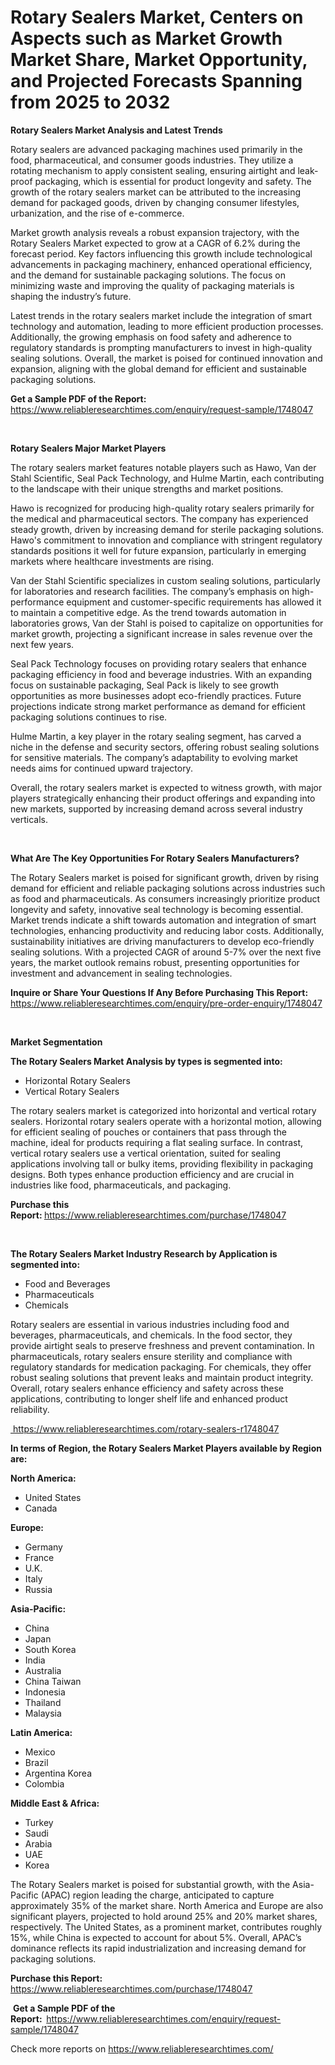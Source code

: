 <p><h1>Rotary Sealers Market, Centers on Aspects such as Market Growth Market Share, Market Opportunity, and Projected Forecasts Spanning from 2025 to 2032</h1></p><p><strong>Rotary Sealers Market Analysis and Latest Trends</strong></p>
<p><p>Rotary sealers are advanced packaging machines used primarily in the food, pharmaceutical, and consumer goods industries. They utilize a rotating mechanism to apply consistent sealing, ensuring airtight and leak-proof packaging, which is essential for product longevity and safety. The growth of the rotary sealers market can be attributed to the increasing demand for packaged goods, driven by changing consumer lifestyles, urbanization, and the rise of e-commerce.</p><p>Market growth analysis reveals a robust expansion trajectory, with the Rotary Sealers Market expected to grow at a CAGR of 6.2% during the forecast period. Key factors influencing this growth include technological advancements in packaging machinery, enhanced operational efficiency, and the demand for sustainable packaging solutions. The focus on minimizing waste and improving the quality of packaging materials is shaping the industry’s future.</p><p>Latest trends in the rotary sealers market include the integration of smart technology and automation, leading to more efficient production processes. Additionally, the growing emphasis on food safety and adherence to regulatory standards is prompting manufacturers to invest in high-quality sealing solutions. Overall, the market is poised for continued innovation and expansion, aligning with the global demand for efficient and sustainable packaging solutions.</p></p>
<p><strong>Get a Sample PDF of the Report:&nbsp;</strong> <a href="https://www.reliableresearchtimes.com/enquiry/request-sample/1748047?utm_campaign=3316&utm_medium=2&utm_source=Github&utm_content=ia&utm_term=10042025&utm_id=rotary-sealers">https://www.reliableresearchtimes.com/enquiry/request-sample/1748047</a></p>
<p>&nbsp;</p>
<p><strong>Rotary Sealers Major Market Players</strong></p>
<p><p>The rotary sealers market features notable players such as Hawo, Van der Stahl Scientific, Seal Pack Technology, and Hulme Martin, each contributing to the landscape with their unique strengths and market positions.</p><p>Hawo is recognized for producing high-quality rotary sealers primarily for the medical and pharmaceutical sectors. The company has experienced steady growth, driven by increasing demand for sterile packaging solutions. Hawo's commitment to innovation and compliance with stringent regulatory standards positions it well for future expansion, particularly in emerging markets where healthcare investments are rising.</p><p>Van der Stahl Scientific specializes in custom sealing solutions, particularly for laboratories and research facilities. The company’s emphasis on high-performance equipment and customer-specific requirements has allowed it to maintain a competitive edge. As the trend towards automation in laboratories grows, Van der Stahl is poised to capitalize on opportunities for market growth, projecting a significant increase in sales revenue over the next few years.</p><p>Seal Pack Technology focuses on providing rotary sealers that enhance packaging efficiency in food and beverage industries. With an expanding focus on sustainable packaging, Seal Pack is likely to see growth opportunities as more businesses adopt eco-friendly practices. Future projections indicate strong market performance as demand for efficient packaging solutions continues to rise.</p><p>Hulme Martin, a key player in the rotary sealing segment, has carved a niche in the defense and security sectors, offering robust sealing solutions for sensitive materials. The company’s adaptability to evolving market needs aims for continued upward trajectory.</p><p>Overall, the rotary sealers market is expected to witness growth, with major players strategically enhancing their product offerings and expanding into new markets, supported by increasing demand across several industry verticals.</p></p>
<p>&nbsp;</p>
<p><strong>What Are The Key Opportunities For Rotary Sealers Manufacturers?</strong></p>
<p><p>The Rotary Sealers market is poised for significant growth, driven by rising demand for efficient and reliable packaging solutions across industries such as food and pharmaceuticals. As consumers increasingly prioritize product longevity and safety, innovative seal technology is becoming essential. Market trends indicate a shift towards automation and integration of smart technologies, enhancing productivity and reducing labor costs. Additionally, sustainability initiatives are driving manufacturers to develop eco-friendly sealing solutions. With a projected CAGR of around 5-7% over the next five years, the market outlook remains robust, presenting opportunities for investment and advancement in sealing technologies.</p></p>
<p><strong>Inquire or Share Your Questions If Any Before Purchasing This Report:</strong> <a href="https://www.reliableresearchtimes.com/enquiry/pre-order-enquiry/1748047?utm_campaign=3316&utm_medium=2&utm_source=Github&utm_content=ia&utm_term=10042025&utm_id=rotary-sealers">https://www.reliableresearchtimes.com/enquiry/pre-order-enquiry/1748047</a></p>
<p>&nbsp;</p>
<p><strong>Market Segmentation</strong></p>
<p><strong>The Rotary Sealers Market Analysis by types is segmented into:</strong></p>
<p><ul><li>Horizontal Rotary Sealers</li><li>Vertical Rotary Sealers</li></ul></p>
<p><p>The rotary sealers market is categorized into horizontal and vertical rotary sealers. Horizontal rotary sealers operate with a horizontal motion, allowing for efficient sealing of pouches or containers that pass through the machine, ideal for products requiring a flat sealing surface. In contrast, vertical rotary sealers use a vertical orientation, suited for sealing applications involving tall or bulky items, providing flexibility in packaging designs. Both types enhance production efficiency and are crucial in industries like food, pharmaceuticals, and packaging.</p></p>
<p><strong>Purchase this Report:&nbsp;</strong><a href="https://www.reliableresearchtimes.com/purchase/1748047?utm_campaign=3316&utm_medium=2&utm_source=Github&utm_content=ia&utm_term=10042025&utm_id=rotary-sealers">https://www.reliableresearchtimes.com/purchase/1748047</a></p>
<p>&nbsp;</p>
<p><strong>The Rotary Sealers Market Industry Research by Application is segmented into:</strong></p>
<p><ul><li>Food and Beverages</li><li>Pharmaceuticals</li><li>Chemicals</li></ul></p>
<p><p>Rotary sealers are essential in various industries including food and beverages, pharmaceuticals, and chemicals. In the food sector, they provide airtight seals to preserve freshness and prevent contamination. In pharmaceuticals, rotary sealers ensure sterility and compliance with regulatory standards for medication packaging. For chemicals, they offer robust sealing solutions that prevent leaks and maintain product integrity. Overall, rotary sealers enhance efficiency and safety across these applications, contributing to longer shelf life and enhanced product reliability.</p></p>
<p><a href="https://www.reliableresearchtimes.com/rotary-sealers-r1748047?utm_campaign=3316&utm_medium=2&utm_source=Github&utm_content=ia&utm_term=10042025&utm_id=rotary-sealers">&nbsp;https://www.reliableresearchtimes.com/rotary-sealers-r1748047</a></p>
<p><strong>In terms of Region, the Rotary Sealers Market Players available by Region are:</strong></p>
<p>
    <p> <strong> North America: </strong>
        <ul>
            <li>United States</li>
            <li>Canada</li>
        </ul>
        </p> 
    <p> <strong> Europe: </strong>
        <ul>
            <li>Germany</li>
            <li>France</li>
            <li>U.K.</li>
            <li>Italy</li>
            <li>Russia</li>
        </ul>
        </p> 
    <p> <strong> Asia-Pacific: </strong>
        <ul>
            <li>China</li>
            <li>Japan</li>
            <li>South Korea</li>
            <li>India</li>
            <li>Australia</li>
            <li>China Taiwan</li>
            <li>Indonesia</li>
            <li>Thailand</li>
            <li>Malaysia</li>
        </ul>
        </p> 
    <p> <strong> Latin America: </strong>
        <ul>
            <li>Mexico</li>
            <li>Brazil</li>
            <li>Argentina Korea</li>
            <li>Colombia</li>
        </ul>
        </p> 
    <p> <strong> Middle East & Africa: </strong>
        <ul>
            <li>Turkey</li>
            <li>Saudi</li>
            <li>Arabia</li>
            <li>UAE</li>
            <li>Korea</li>
        </ul>
    </p>
    </p>
<p><p>The Rotary Sealers market is poised for substantial growth, with the Asia-Pacific (APAC) region leading the charge, anticipated to capture approximately 35% of the market share. North America and Europe are also significant players, projected to hold around 25% and 20% market shares, respectively. The United States, as a prominent market, contributes roughly 15%, while China is expected to account for about 5%. Overall, APAC’s dominance reflects its rapid industrialization and increasing demand for packaging solutions.</p></p>
<p><strong>Purchase this Report: </strong><a href="https://www.reliableresearchtimes.com/purchase/1748047?utm_campaign=3316&utm_medium=2&utm_source=Github&utm_content=ia&utm_term=10042025&utm_id=rotary-sealers">https://www.reliableresearchtimes.com/purchase/1748047</a></p>
<p>&nbsp;<strong>Get a Sample PDF of the Report:&nbsp;&nbsp;</strong><a href="https://www.reliableresearchtimes.com/enquiry/request-sample/1748047?utm_campaign=3316&utm_medium=2&utm_source=Github&utm_content=ia&utm_term=10042025&utm_id=rotary-sealers">https://www.reliableresearchtimes.com/enquiry/request-sample/1748047</a></p>
<p><strong></strong></p>
<p>Check more reports on <a href="https://www.reliableresearchtimes.com/?utm_campaign=3316&utm_medium=2&utm_source=Github&utm_content=ia&utm_term=10042025&utm_id=rotary-sealers">https://www.reliableresearchtimes.com/</a></p>